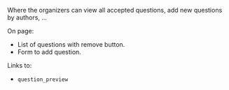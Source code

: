
Where the organizers can view all accepted questions, add
new questions by authors, ...

On page:
- List of questions with remove button.
- Form to add question.

Links to:
- `question_preview`
